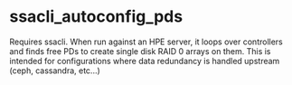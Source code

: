 # ssacli_autoconfig_pds
Requires ssacli.  When run against an HPE server, it loops over controllers and finds free PDs to create single disk RAID 0 arrays on them.  This is intended for configurations where data redundancy is handled upstream (ceph, cassandra, etc...)
